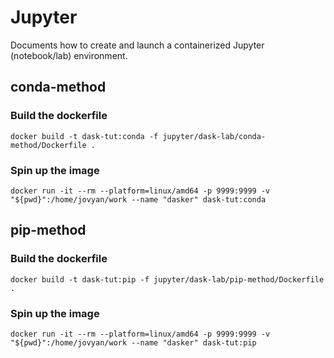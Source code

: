 # Jupyter

Documents how to create and launch a containerized Jupyter (notebook/lab) environment.

## conda-method

### Build the dockerfile

```
docker build -t dask-tut:conda -f jupyter/dask-lab/conda-method/Dockerfile .
```

### Spin up the image 

```
docker run -it --rm --platform=linux/amd64 -p 9999:9999 -v "${pwd}":/home/jovyan/work --name "dasker" dask-tut:conda
```

## pip-method

### Build the dockerfile

```
docker build -t dask-tut:pip -f jupyter/dask-lab/pip-method/Dockerfile .
```

### Spin up the image

```
docker run -it --rm --platform=linux/amd64 -p 9999:9999 -v "${pwd}":/home/jovyan/work --name "dasker" dask-tut:pip
```
